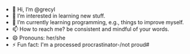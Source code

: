 - 👋 Hi, I’m @grecyl
- 👀 I’m interested in learning new stuff.
- 🌱 I’m currently learning programming, e.g., things to improve myself.
- 📫 How to reach me? be consistent and mindful of your words.
- 😄 Pronouns: her/she
- ⚡ Fun fact: I'm a processed procrastinator-/not proud#

<!---
grecyl/grecyl is a ✨ special ✨ repository because its `README.md` (this file) appears on your GitHub profile.
You can click the Preview link to take a look at your changes.
--->
